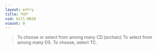 ```yaml
---
layout: entry
title: བཀྲབ་
vid: Hill:0028
vcount: 0
---
```

> To choose or select from among many CD\.(archaic) To select from among many DS\. To choose, select TC\.


